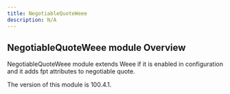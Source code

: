 ```yaml
---
title: NegotiableQuoteWeee
description: N/A
---
```


## NegotiableQuoteWeee module Overview

NegotiableQuoteWeee module extends Weee if it is enabled in configuration and it adds fpt attributes to negotiable quote.

<InlineAlert slots="text" />
The version of this module is 100.4.1.
